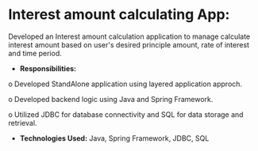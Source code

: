 # Interest amount calculating App:
Developed an Interest amount calculation application to manage calculate interest amount based on user's desired principle amount, rate of interest and time period.

-	**Responsibilities:**

o	Developed StandAlone application using layered application approch.  
  
o	Developed backend logic using Java and Spring Framework.

o	Utilized JDBC for database connectivity and SQL for data storage and retrieval.

-	**Technologies Used:** Java, Spring Framework, JDBC, SQL
